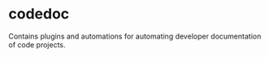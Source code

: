 # codedoc
Contains plugins and automations for automating developer documentation of code projects.
